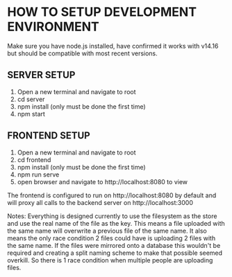 # HOW TO SETUP DEVELOPMENT ENVIRONMENT
Make sure you have node.js installed, have confirmed it works with v14.16 but should be compatible with most recent versions.

## SERVER SETUP
1. Open a new terminal and navigate to root
2. cd server
3. npm install (only must be done the first time)
4. npm start

## FRONTEND SETUP
1. Open a new terminal and navigate to root
2. cd frontend 
3. npm install (only must be done the first time)
4. npm run serve
5. open browser and navigate to http://localhost:8080 to view

The frontend is configured to run on http://localhost:8080 by default and will proxy all calls to the backend server on http://localhost:3000

Notes: Everything is designed currently to use the filesystem as the store and use the real name of the file as the key. This means a file uploaded with the same name will overwrite a previous file of the same name. It also means the only race condition 2 files could have is uploading 2 files with the same name. If the files were mirrored onto a database this wouldn't be required and creating a split naming scheme to make that possible seemed overkill. So there is 1 race condition when multiple people are uploading files.